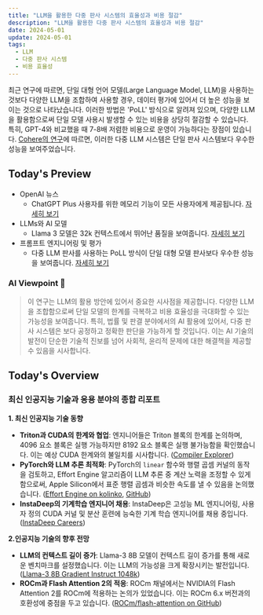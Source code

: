 ```yaml
---
title: "LLM을 활용한 다중 판사 시스템의 효율성과 비용 절감"
description: "LLM을 활용한 다중 판사 시스템의 효율성과 비용 절감"
date: 2024-05-01
update: 2024-05-01
tags:
  - LLM
  - 다중 판사 시스템
  - 비용 효율성
---
```


최근 연구에 따르면, 단일 대형 언어 모델(Large Language Model, LLM)을 사용하는 것보다 다양한 LLM을 조합하여 사용할 경우, 데이터 평가에 있어서 더 높은 성능을 보이는 것으로 나타났습니다. 이러한 방법은 'PoLL' 방식으로 알려져 있으며, 다양한 LLM을 활용함으로써 단일 모델 사용시 발생할 수 있는 비용을 상당히 절감할 수 있습니다. 특히, GPT-4와 비교했을 때 7-8배 저렴한 비용으로 운영이 가능하다는 장점이 있습니다. [Cohere의 연구](https://twitter.com/cohere/status/1785284142789242932)에 따르면, 이러한 다중 LLM 시스템은 단일 판사 시스템보다 우수한 성능을 보여주었습니다.

## Today's Preview
* OpenAI 뉴스
  - ChatGPT Plus 사용자를 위한 메모리 기능이 모든 사용자에게 제공됩니다. [자세히 보기](https://twitter.com/OpenAI/status/1784992796669096181)
* LLMs와 AI 모델
  - Llama 3 모델은 32k 컨텍스트에서 뛰어난 품질을 보여줍니다. [자세히 보기](https://twitter.com/abacaj/status/1785147493728039111)
* 프롬프트 엔지니어링 및 평가
  - 다중 LLM 판사를 사용하는 PoLL 방식이 단일 대형 모델 판사보다 우수한 성능을 보여줍니다. [자세히 보기](https://twitter.com/cohere/status/1785284142789242932)

### AI Viewpoint 🤖
> 이 연구는 LLM의 활용 방안에 있어서 중요한 시사점을 제공합니다. 다양한 LLM을 조합함으로써 단일 모델의 한계를 극복하고 비용 효율성을 극대화할 수 있는 가능성을 보여줍니다. 특히, 법률 및 판결 분야에서의 AI 활용에 있어서, 다중 판사 시스템은 보다 공정하고 정확한 판단을 가능하게 할 것입니다. 이는 AI 기술의 발전이 단순한 기술적 진보를 넘어 사회적, 윤리적 문제에 대한 해결책을 제공할 수 있음을 시사합니다.

## Today's Overview
### 최신 인공지능 기술과 응용 분야의 종합 리포트

**1. 최신 인공지능 기술 동향**
- **Triton과 CUDA의 한계와 협업**: 엔지니어들은 Triton 블록의 한계를 논의하며, 4096 요소 블록은 실행 가능하지만 8192 요소 블록은 실행 불가능함을 확인했습니다. 이는 예상 CUDA 한계와의 불일치를 시사합니다. ([Compiler Explorer](https://godbolt.org/z/9K9Gf1v6P))
- **PyTorch와 LLM 추론 최적화**: PyTorch의 `linear` 함수와 행렬 곱셈 커널의 동작을 검토하고, Effort Engine 알고리즘이 LLM 추론 중 계산 노력을 조정할 수 있게 함으로써, Apple Silicon에서 표준 행렬 곱셈과 비슷한 속도를 낼 수 있음을 논의했습니다. ([Effort Engine on kolinko](https://kolinko.github.io/effort), [GitHub](https://github.com/kolinko/effort))
- **InstaDeep의 기계학습 엔지니어 채용**: InstaDeep은 고성능 ML 엔지니어링, 사용자 정의 CUDA 커널 및 분산 훈련에 능숙한 기계 학습 엔지니어를 채용 중입니다. ([InstaDeep Careers](https://www.instadeep.com/job-offer/92900fa3-5501-4506-a63f-cebee958fc6f))

**2.인공지능 기술의 향후 전망**
- **LLM의 컨텍스트 길이 증가**: Llama-3 8B 모델이 컨텍스트 길이 증가를 통해 새로운 벤치마크를 설정했습니다. 이는 LLM의 가능성을 크게 확장시키는 발전입니다. ([Llama-3 8B Gradient Instruct 1048k](https://huggingface.co/gradientai/Llama-3-8B-Instruct-Gradient-1048k))
- **ROCm과 Flash Attention 2의 적응**: ROCm 채널에서는 NVIDIA의 Flash Attention 2를 ROCm에 적용하는 논의가 있었습니다. 이는 ROCm 6.x 버전과의 호환성에 중점을 두고 있습니다. ([ROCm/flash-attention on GitHub](https://github.com/ROCm/flash-attention))
    
